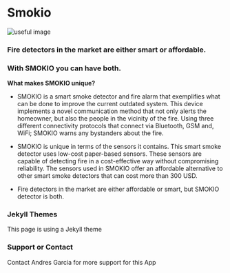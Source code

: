 # Smokio

![useful image]( https://andresgarbio.github.io/Smokio-user/assets/smokio_logo.png)

### Fire detectors in the market are either smart or affordable.

### With SMOKIO you can have both.

**What makes SMOKIO unique?**

- SMOKIO is a smart smoke detector and fire alarm that exemplifies what can be done to improve the current outdated system. This device implements a novel communication method that not only alerts the homeowner, but also the people in the vicinity of the fire. Using three different connectivity protocols that connect via Bluetooth, GSM and, WiFi; SMOKIO warns any bystanders about the fire.  

- SMOKIO is unique in terms of the sensors it contains. This smart smoke detector uses low-cost paper-based sensors. These sensors are capable of detecting fire in a cost-effective way without compromising reliability. The sensors used in SMOKIO offer an affordable alternative to other smart smoke detectors that can cost more than 300 USD.

- Fire detectors in the market are either affordable or smart, but SMOKIO detector is both.


### Jekyll Themes

This page is using a Jekyll theme

### Support or Contact

Contact Andres Garcia for more support for this App
